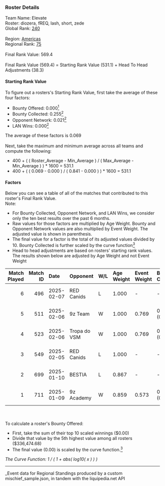 ### Roster Details<br />
Team Name: Elevate<br />
Roster: diozera, fREQ, lash, short, zede<br />
Global Rank: [240](../../standings_global_2025_03_01.md)<br />
<br />
Region: [Americas]( ../../standings_americas_2025_03_01.md)<br />
Regional Rank: [75]( ../../standings_americas_2025_03_01.md)<br />
<br />
Final Rank Value:  569.4<br />
<br />
Final Rank Value (569.4) = Starting Rank Value (531.1) + Head To Head Adjustments (38.3)<br />

#### Starting Rank Value<br />
To figure out a rosters's Starting Rank Value, first take the average of these four factors:<br />
- Bounty Offered: 0.000[<sup>1</sup>](#table2)
- Bounty Collected: 0.255[<sup>2</sup>](#table1)
- Opponent Network: 0.021[<sup>2</sup>](#table1)
- LAN Wins: 0.000[<sup>2</sup>](#table1)

The average of these factors is 0.069<br />
<br />
Next, take the maximum and minimum average across all teams and compute the following:<br />
- 400 + ( ( Roster_Average - Min_Average ) / ( Max_Average - Min_Average ) ) * 1600 = 531.1
- 400 + ( ( 0.069 - 0.000 ) / ( 0.841 - 0.000 ) ) * 1600 = 531.1


#### Factors<br />
Below you can see a table of all of the matches that contributed to this roster's Final Rank Value.<br />
Note:<br />

- For Bounty Collected, Opponent Network, and LAN Wins, we consider only the ten best results over the past 6 months.
- Raw values for those factors are multiplied by Age Weight. Bounty and Opponent Network values are also multiplied by Event Weight. The adjusted value is shown in parenthesis.
- The final value for a factor is the total of its adjusted values divided by 10. Bounty Collected is further scaled by the curve function[<sup>3</sup>](#curveFunction)
- Head to head adjustments are based on rosters' starting rank values. The results shown below are adjusted by Age Weight and not Event Weight
<span id="table1"></span><br />


| Match Played | Match ID | Date       | Opponent     | W/L | Age Weight | Event Weight | Bounty Collected | Opponent Network | LAN Wins  | H2H Adj. | Roster                              |
| -: | -: | :- | :- | :- | :- | :- | :- | :- | :- | -: | :- |
|            6 |      496 | 2025-02-07 | RED Canids   | L   | 1.000      | -            | -                | -                | -         |    -3.85 | diozera, fREQ, lash, short, zede    |
|            5 |      511 | 2025-02-06 | 9z Team      | W   | 1.000      | 0.769        | 0.015 (0.012)    | 0.135 (0.104)    | 0 (0.000) |    24.90 | diozera, fREQ, lash, short, zede    |
|            4 |      523 | 2025-02-06 | Tropa do VSM | W   | 1.000      | 0.769        | 0.000 (0.000)    | 0.000 (0.000)    | 0 (0.000) |     9.45 | diozera, fREQ, lash, short, zede    |
|            3 |      549 | 2025-02-05 | RED Canids   | L   | 1.000      | -            | -                | -                | -         |    -3.56 | diozera, fREQ, lash, short, zede    |
|            2 |      699 | 2025-01-10 | BESTIA       | L   | 0.867      | -            | -                | -                | -         |    -2.36 | desh, fREQ, Leomonster, short, zede |
|            1 |      711 | 2025-01-09 | 9z Academy   | W   | 0.859      | 0.573        | 0.000 (0.000)    | 0.210 (0.103)    | 0 (0.000) |    13.75 | desh, fREQ, Leomonster, short, zede |

<br />
<span id="table2"></span><br />
To calculate a roster's Bounty Offered:<br />

- First, take the sum of their top 10 scaled winnings ($0.00)
- Divide that value by the 5th highest value among all rosters ($336,474.68)
- The final value (0.00) is scaled by the curve function.[<sup>3</sup>](#curveFunction)

<span id="curveFunction"></span>_The Curve Function: 1 / ( 1 + abs( log10( x ) ) )_<br />

---
_Event data for Regional Standings produced by a custom mischief_sample.json, in tandem with the liquipedia.net API<br />
